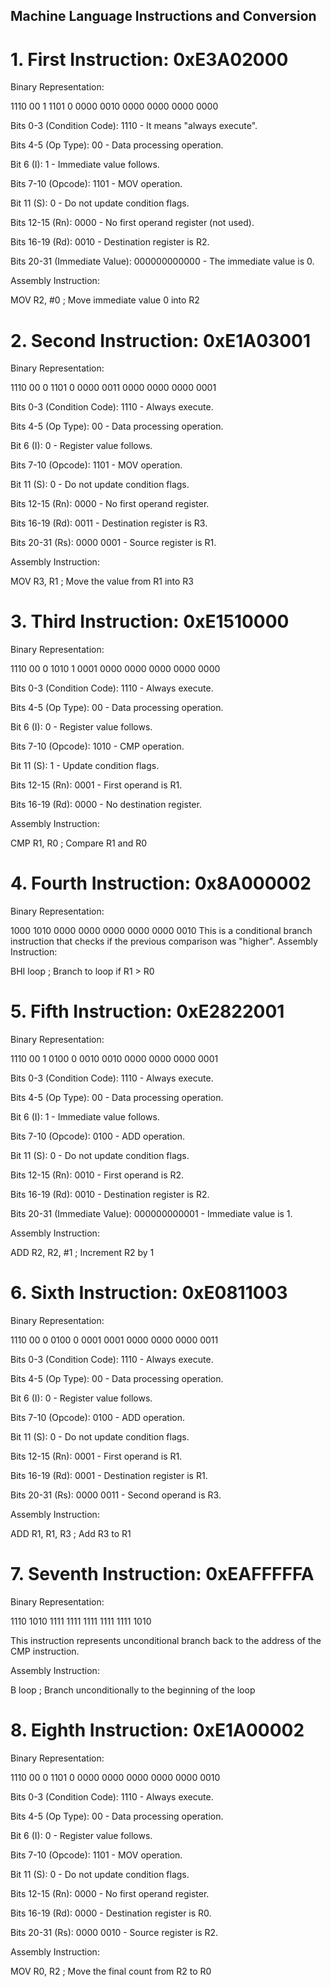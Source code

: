 ## Machine Language Instructions and Conversion
# 1. First Instruction: 0xE3A02000
Binary Representation:

1110 00 1 1101 0 0000 0010 0000 0000 0000 0000

Bits 0-3 (Condition Code): 1110 - It means "always execute".

Bits 4-5 (Op Type): 00 - Data processing operation.

Bit 6 (I): 1 - Immediate value follows.

Bits 7-10 (Opcode): 1101 - MOV operation.

Bit 11 (S): 0 - Do not update condition flags.

Bits 12-15 (Rn): 0000 - No first operand register (not used).

Bits 16-19 (Rd): 0010 - Destination register is R2.

Bits 20-31 (Immediate Value): 000000000000 - The immediate value is 0.

Assembly Instruction:

MOV R2, #0   ; Move immediate value 0 into R2

# 2. Second Instruction: 0xE1A03001
Binary Representation:

1110 00 0 1101 0 0000 0011 0000 0000 0000 0001

Bits 0-3 (Condition Code): 1110 - Always execute.

Bits 4-5 (Op Type): 00 - Data processing operation.

Bit 6 (I): 0 - Register value follows.

Bits 7-10 (Opcode): 1101 - MOV operation.

Bit 11 (S): 0 - Do not update condition flags.

Bits 12-15 (Rn): 0000 - No first operand register.

Bits 16-19 (Rd): 0011 - Destination register is R3.

Bits 20-31 (Rs): 0000 0001 - Source register is R1.

Assembly Instruction:

MOV R3, R1   ; Move the value from R1 into R3

# 3. Third Instruction: 0xE1510000
Binary Representation:

1110 00 0 1010 1 0001 0000 0000 0000 0000 0000

Bits 0-3 (Condition Code): 1110 - Always execute.

Bits 4-5 (Op Type): 00 - Data processing operation.

Bit 6 (I): 0 - Register value follows.

Bits 7-10 (Opcode): 1010 - CMP operation.

Bit 11 (S): 1 - Update condition flags.

Bits 12-15 (Rn): 0001 - First operand is R1.

Bits 16-19 (Rd): 0000 - No destination register.

Assembly Instruction:

CMP R1, R0   ; Compare R1 and R0

# 4. Fourth Instruction: 0x8A000002
Binary Representation:

1000 1010 0000 0000 0000 0000 0000 0010
This is a conditional branch instruction that checks if the previous comparison was "higher".
Assembly Instruction:

BHI loop     ; Branch to loop if R1 > R0

# 5. Fifth Instruction: 0xE2822001
Binary Representation:

1110 00 1 0100 0 0010 0010 0000 0000 0000 0001

Bits 0-3 (Condition Code): 1110 - Always execute.

Bits 4-5 (Op Type): 00 - Data processing operation.

Bit 6 (I): 1 - Immediate value follows.

Bits 7-10 (Opcode): 0100 - ADD operation.

Bit 11 (S): 0 - Do not update condition flags.

Bits 12-15 (Rn): 0010 - First operand is R2.

Bits 16-19 (Rd): 0010 - Destination register is R2.

Bits 20-31 (Immediate Value): 000000000001 - Immediate value is 1.

Assembly Instruction:

ADD R2, R2, #1  ; Increment R2 by 1

# 6. Sixth Instruction: 0xE0811003
Binary Representation:

1110 00 0 0100 0 0001 0001 0000 0000 0000 0011

Bits 0-3 (Condition Code): 1110 - Always execute.

Bits 4-5 (Op Type): 00 - Data processing operation.

Bit 6 (I): 0 - Register value follows.

Bits 7-10 (Opcode): 0100 - ADD operation.

Bit 11 (S): 0 - Do not update condition flags.

Bits 12-15 (Rn): 0001 - First operand is R1.

Bits 16-19 (Rd): 0001 - Destination register is R1.

Bits 20-31 (Rs): 0000 0011 - Second operand is R3.

Assembly Instruction:

ADD R1, R1, R3  ; Add R3 to R1

# 7. Seventh Instruction: 0xEAFFFFFA
Binary Representation:

1110 1010 1111 1111 1111 1111 1111 1010

This instruction represents unconditional branch back to the address of the CMP instruction.

Assembly Instruction:

B loop    ; Branch unconditionally to the beginning of the loop

# 8. Eighth Instruction: 0xE1A00002
Binary Representation:

1110 00 0 1101 0 0000 0000 0000 0000 0000 0010

Bits 0-3 (Condition Code): 1110 - Always execute.

Bits 4-5 (Op Type): 00 - Data processing operation.

Bit 6 (I): 0 - Register value follows.

Bits 7-10 (Opcode): 1101 - MOV operation.

Bit 11 (S): 0 - Do not update condition flags.

Bits 12-15 (Rn): 0000 - No first operand register.

Bits 16-19 (Rd): 0000 - Destination register is R0.

Bits 20-31 (Rs): 0000 0010 - Source register is R2.

Assembly Instruction:

MOV R0, R2     ; Move the final count from R2 to R0
